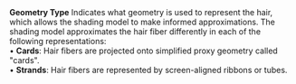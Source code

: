 <tr>
<td><strong>Geometry Type</strong></td>
<td>Indicates what geometry is used to represent the hair, which allows the shading model to make informed approximations. The shading model approximates the hair fiber differently in each of the following representations:
<br/>&#8226; <strong>Cards</strong>: Hair fibers are projected onto simplified proxy geometry called "cards".
<br/>&#8226; <strong>Strands</strong>: Hair fibers are represented by screen-aligned ribbons or tubes.</td>
</tr>
